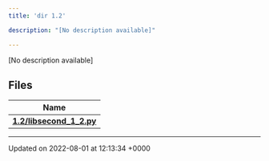```yaml
---
title: 'dir 1.2'

description: "[No description available]"

---
```







[No description available]

## Files

| Name           |
| -------------- |
| **[1.2/libsecond_1_2.py](/documentation/code/files/libsecond__1__2_8py/#file-libsecond-1-2.py)**  |






-------------------------------

Updated on 2022-08-01 at 12:13:34 +0000

